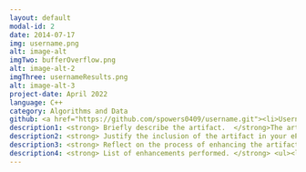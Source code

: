 ```yaml
---
layout: default
modal-id: 2
date: 2014-07-17
img: username.png
alt: image-alt
imgTwo: bufferOverflow.png
alt: image-alt-2
imgThree: usernameResults.png
alt: image-alt-3
project-date: April 2022
language: C++
category: Algorithms and Data
github: <a href="https://github.com/spowers0409/username.git"><li>Username</li></a>
description1: <strong> Briefly describe the artifact.  </strong>The artifact that I have chosen is from CS-405 - Secure Coding, and is meant to display how a program will cancel out if too long of a value is entered. Currently the maximum value to be able to get the answer that the application is seeking is 20 characters long. If one is to type over 20 characters then the application will cancel out. You will see in the below image how the original project was created before I made my additions to it.
description2: <strong> Justify the inclusion of the artifact in your ePortfolio. </strong>I chose to go with this project because it seemed like something that could be used in the real world, as a means of logging into a database or an account of sorts. I decided that I wanted to add on to this program and recreate it in a way that can give someone an access code to gain entry into something based on who they are and if their name is recognized. I wanted to display that I can not only make a program more complex, but more meaningful as it has real world similarities. This project also displays the necessary skills to be able to show security in coding by testing against an array which could be from a database, and displays the proper use of boolean methods, if/else statements, and how a program can compare user input information to what is set inside an array.                                                                           
description3: <strong> Reflect on the process of enhancing the artifact. </strong>Starting out with creating this project, I thought it would be pretty simple to add in if/else statements to read whether what was input from the user matched what was in the array. The problem that I kept coming across was that when correct information was put in from the user, it would print out the information several times. I knew this was from the search loop but I could not understand how to correct it. First I tried to change the number of iterations, but this of course would only allow the loop to look through the array however many times was in the statement, and eventually would not display what I was trying to accomplish. Then it dawned on me that I needed to use boolean methods to verify whether a match found was true or false. After adding in the boolean method the project worked as I had imagined it be.
description4: <strong> List of enhancements performed. </strong> <ul><li>Added "using namespace std"</li><li>Created an array with three strings</li><li>Changed char user_input to string str_input</li><li>Added rand() to produce a random number</li><li>Added a boolean operator to verify user_input matches a string inside the array</li><li>rand() will print out a random number if there is a match</li></ul>
---
```


